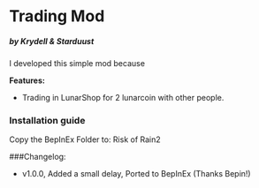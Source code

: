 # Trading Mod
##### by Krydell & Starduust

I developed this simple mod because

**Features:**

- Trading in LunarShop for 2 lunarcoin with other people.

### Installation guide
Copy the BepInEx Folder to:
Risk of Rain2

###Changelog:
- v1.0.0, Added a small delay, Ported to BepInEx (Thanks Bepin!)

